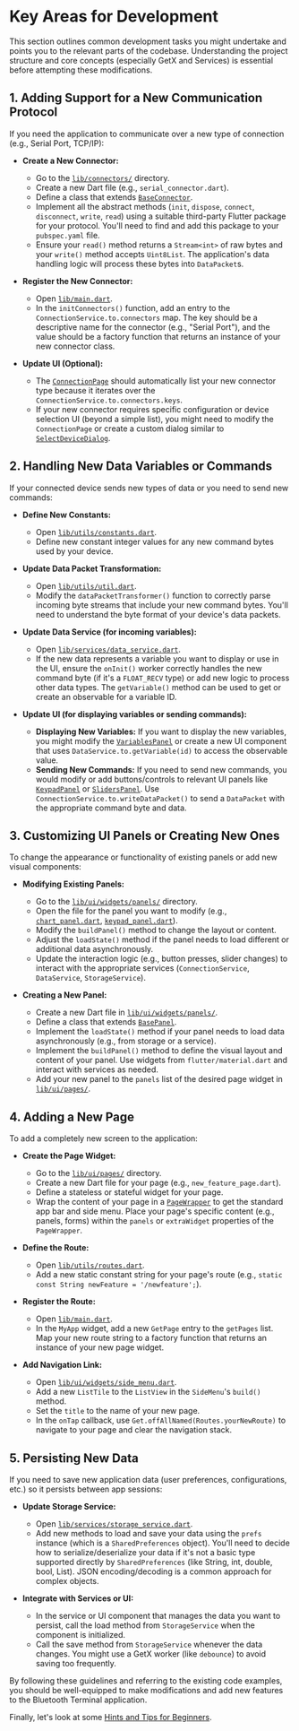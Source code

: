 # Key Areas for Development

This section outlines common development tasks you might undertake and points you to the relevant parts of the codebase. Understanding the project structure and core concepts (especially GetX and Services) is essential before attempting these modifications.

## 1. Adding Support for a New Communication Protocol

If you need the application to communicate over a new type of connection (e.g., Serial Port, TCP/IP):

*   **Create a New Connector:**
    *   Go to the [`lib/connectors/`](lib/connectors/) directory.
    *   Create a new Dart file (e.g., `serial_connector.dart`).
    *   Define a class that extends [`BaseConnector`](lib/connectors/base_connector.dart).
    *   Implement all the abstract methods (`init`, `dispose`, `connect`, `disconnect`, `write`, `read`) using a suitable third-party Flutter package for your protocol. You'll need to find and add this package to your `pubspec.yaml` file.
    *   Ensure your `read()` method returns a `Stream<int>` of raw bytes and your `write()` method accepts `Uint8List`. The application's data handling logic will process these bytes into `DataPacket`s.

*   **Register the New Connector:**
    *   Open [`lib/main.dart`](lib/main.dart).
    *   In the `initConnectors()` function, add an entry to the `ConnectionService.to.connectors` map. The key should be a descriptive name for the connector (e.g., "Serial Port"), and the value should be a factory function that returns an instance of your new connector class.

*   **Update UI (Optional):**
    *   The [`ConnectionPage`](lib/ui/pages/connection_page.dart) should automatically list your new connector type because it iterates over the `ConnectionService.to.connectors.keys`.
    *   If your new connector requires specific configuration or device selection UI (beyond a simple list), you might need to modify the `ConnectionPage` or create a custom dialog similar to [`SelectDeviceDialog`](lib/ui/widgets/select_device_dialog.dart).

## 2. Handling New Data Variables or Commands

If your connected device sends new types of data or you need to send new commands:

*   **Define New Constants:**
    *   Open [`lib/utils/constants.dart`](lib/utils/constants.dart).
    *   Define new constant integer values for any new command bytes used by your device.

*   **Update Data Packet Transformation:**
    *   Open [`lib/utils/util.dart`](lib/utils/util.dart).
    *   Modify the `dataPacketTransformer()` function to correctly parse incoming byte streams that include your new command bytes. You'll need to understand the byte format of your device's data packets.

*   **Update Data Service (for incoming variables):**
    *   Open [`lib/services/data_service.dart`](lib/services/data_service.dart).
    *   If the new data represents a variable you want to display or use in the UI, ensure the `onInit()` worker correctly handles the new command byte (if it's a `FLOAT_RECV` type) or add new logic to process other data types. The `getVariable()` method can be used to get or create an observable for a variable ID.

*   **Update UI (for displaying variables or sending commands):**
    *   **Displaying New Variables:** If you want to display the new variables, you might modify the [`VariablesPanel`](lib/ui/widgets/panels/variables_panel.dart) or create a new UI component that uses `DataService.to.getVariable(id)` to access the observable value.
    *   **Sending New Commands:** If you need to send new commands, you would modify or add buttons/controls to relevant UI panels like [`KeypadPanel`](lib/ui/widgets/panels/keypad_panel.dart) or [`SlidersPanel`](lib/ui/widgets/panels/sliders_panel.dart). Use `ConnectionService.to.writeDataPacket()` to send a `DataPacket` with the appropriate command byte and data.

## 3. Customizing UI Panels or Creating New Ones

To change the appearance or functionality of existing panels or add new visual components:

*   **Modifying Existing Panels:**
    *   Go to the [`lib/ui/widgets/panels/`](lib/ui/widgets/panels/) directory.
    *   Open the file for the panel you want to modify (e.g., [`chart_panel.dart`](lib/ui/widgets/panels/chart_panel.dart), [`keypad_panel.dart`](lib/ui/widgets/panels/keypad_panel.dart)).
    *   Modify the `buildPanel()` method to change the layout or content.
    *   Adjust the `loadState()` method if the panel needs to load different or additional data asynchronously.
    *   Update the interaction logic (e.g., button presses, slider changes) to interact with the appropriate services (`ConnectionService`, `DataService`, `StorageService`).

*   **Creating a New Panel:**
    *   Create a new Dart file in [`lib/ui/widgets/panels/`](lib/ui/widgets/panels/).
    *   Define a class that extends [`BasePanel`](lib/ui/widgets/panels/base_panel.dart).
    *   Implement the `loadState()` method if your panel needs to load data asynchronously (e.g., from storage or a service).
    *   Implement the `buildPanel()` method to define the visual layout and content of your panel. Use widgets from `flutter/material.dart` and interact with services as needed.
    *   Add your new panel to the `panels` list of the desired page widget in [`lib/ui/pages/`](lib/ui/pages/).

## 4. Adding a New Page

To add a completely new screen to the application:

*   **Create the Page Widget:**
    *   Go to the [`lib/ui/pages/`](lib/ui/pages/) directory.
    *   Create a new Dart file for your page (e.g., `new_feature_page.dart`).
    *   Define a stateless or stateful widget for your page.
    *   Wrap the content of your page in a [`PageWrapper`](lib/ui/pages/page_wrapper.dart) to get the standard app bar and side menu. Place your page's specific content (e.g., panels, forms) within the `panels` or `extraWidget` properties of the `PageWrapper`.

*   **Define the Route:**
    *   Open [`lib/utils/routes.dart`](lib/utils/routes.dart).
    *   Add a new static constant string for your page's route (e.g., `static const String newFeature = '/newfeature';`).

*   **Register the Route:**
    *   Open [`lib/main.dart`](lib/main.dart).
    *   In the `MyApp` widget, add a new `GetPage` entry to the `getPages` list. Map your new route string to a factory function that returns an instance of your new page widget.

*   **Add Navigation Link:**
    *   Open [`lib/ui/widgets/side_menu.dart`](lib/ui/widgets/side_menu.dart).
    *   Add a new `ListTile` to the `ListView` in the `SideMenu`'s `build()` method.
    *   Set the `title` to the name of your new page.
    *   In the `onTap` callback, use `Get.offAllNamed(Routes.yourNewRoute)` to navigate to your page and clear the navigation stack.

## 5. Persisting New Data

If you need to save new application data (user preferences, configurations, etc.) so it persists between app sessions:

*   **Update Storage Service:**
    *   Open [`lib/services/storage_service.dart`](lib/services/storage_service.dart).
    *   Add new methods to load and save your data using the `prefs` instance (which is a `SharedPreferences` object). You'll need to decide how to serialize/deserialize your data if it's not a basic type supported directly by `SharedPreferences` (like String, int, double, bool, List<String>). JSON encoding/decoding is a common approach for complex objects.

*   **Integrate with Services or UI:**
    *   In the service or UI component that manages the data you want to persist, call the load method from `StorageService` when the component is initialized.
    *   Call the save method from `StorageService` whenever the data changes. You might use a GetX worker (like `debounce`) to avoid saving too frequently.

By following these guidelines and referring to the existing code examples, you should be well-equipped to make modifications and add new features to the Bluetooth Terminal application.

Finally, let's look at some [Hints and Tips for Beginners](hints_and_tips.md).